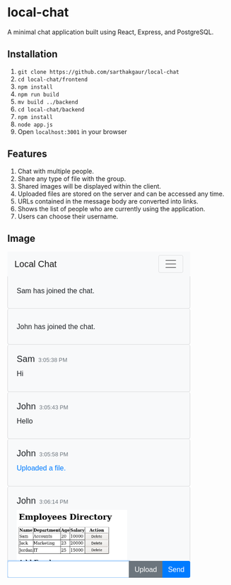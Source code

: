 # local-chat

A minimal chat application built using React, Express, and PostgreSQL.

## Installation

1. `git clone https://github.com/sarthakgaur/local-chat`
2. `cd local-chat/frontend`
3. `npm install`
4. `npm run build`
5. `mv build ../backend`
6. `cd local-chat/backend`
7. `npm install`
8. `node app.js`
9. Open `localhost:3001` in your browser

## Features

1. Chat with multiple people.
2. Share any type of file with the group.
3. Shared images will be displayed within the client.
4. Uploaded files are stored on the server and can be accessed any time.
5. URLs contained in the message body are converted into links.
6. Shows the list of people who are currently using the application.
7. Users can choose their username.

## Image

![Screen Shot](/backend/public/images/client.png)
